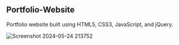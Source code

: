 ## Portfolio-Website
Portfolio website built using HTML5, CSS3, JavaScript, and jQuery.

![Screenshot 2024-05-24 213752](https://github.com/indskgit/My_Portfolio/assets/88468596/a6e9a970-2006-46d3-93d7-d146c0520e50)
